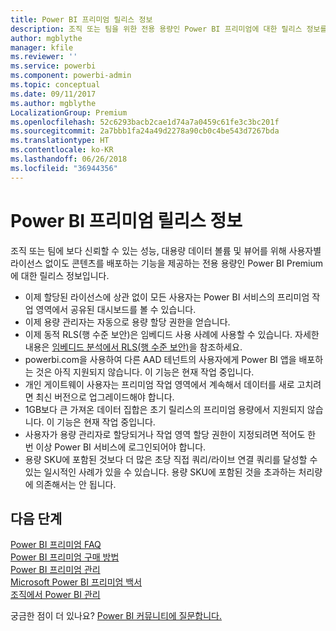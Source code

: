 ```yaml
---
title: Power BI 프리미엄 릴리스 정보
description: 조직 또는 팀을 위한 전용 용량인 Power BI 프리미엄에 대한 릴리스 정보를 읽어보세요.
author: mgblythe
manager: kfile
ms.reviewer: ''
ms.service: powerbi
ms.component: powerbi-admin
ms.topic: conceptual
ms.date: 09/11/2017
ms.author: mgblythe
LocalizationGroup: Premium
ms.openlocfilehash: 52c6293bacb2cae1d74a7a0459c61fe3c3bc201f
ms.sourcegitcommit: 2a7bbb1fa24a49d2278a90cb0c4be543d7267bda
ms.translationtype: HT
ms.contentlocale: ko-KR
ms.lasthandoff: 06/26/2018
ms.locfileid: "36944356"
---
```

# <a name="power-bi-premium-release-notes"></a>Power BI 프리미엄 릴리스 정보
조직 또는 팀에 보다 신뢰할 수 있는 성능, 대용량 데이터 볼륨 및 뷰어를 위해 사용자별 라이선스 없이도 콘텐츠를 배포하는 기능을 제공하는 전용 용량인 Power BI Premium에 대한 릴리스 정보입니다.

* 이제 할당된 라이선스에 상관 없이 모든 사용자는 Power BI 서비스의 프리미엄 작업 영역에서 공유된 대시보드를 볼 수 있습니다.
* 이제 용량 관리자는 자동으로 용량 할당 권한을 얻습니다.
* 이제 동적 RLS(행 수준 보안)은 임베디드 사용 사례에 사용할 수 있습니다. 자세한 내용은 [임베디드 분석에서 RLS(행 수준 보안)](developer/embedded-row-level-security.md)을 참조하세요.
* powerbi.com을 사용하여 다른 AAD 테넌트의 사용자에게 Power BI 앱을 배포하는 것은 아직 지원되지 않습니다. 이 기능은 현재 작업 중입니다.
* 개인 게이트웨이 사용자는 프리미엄 작업 영역에서 계속해서 데이터를 새로 고치려면 최신 버전으로 업그레이드해야 합니다.
* 1GB보다 큰 가져온 데이터 집합은 초기 릴리스의 프리미엄 용량에서 지원되지 않습니다. 이 기능은 현재 작업 중입니다.
* 사용자가 용량 관리자로 할당되거나 작업 영역 할당 권한이 지정되려면 적어도 한 번 이상 Power BI 서비스에 로그인되어야 합니다.
* 용량 SKU에 포함된 것보다 더 많은 초당 직접 쿼리/라이브 연결 쿼리를 달성할 수 있는 일시적인 사례가 있을 수 있습니다. 용량 SKU에 포함된 것을 초과하는 처리량에 의존해서는 안 됩니다.

## <a name="next-steps"></a>다음 단계
[Power BI 프리미엄 FAQ](service-premium-faq.md)  
[Power BI 프리미엄 구매 방법](service-admin-premium-purchase.md)  
[Power BI 프리미엄 관리](service-admin-premium-manage.md)  
[Microsoft Power BI 프리미엄 백서](https://aka.ms/pbipremiumwhitepaper)  
[조직에서 Power BI 관리](service-admin-administering-power-bi-in-your-organization.md)  

궁금한 점이 더 있나요? [Power BI 커뮤니티에 질문합니다.](https://community.powerbi.com/)

